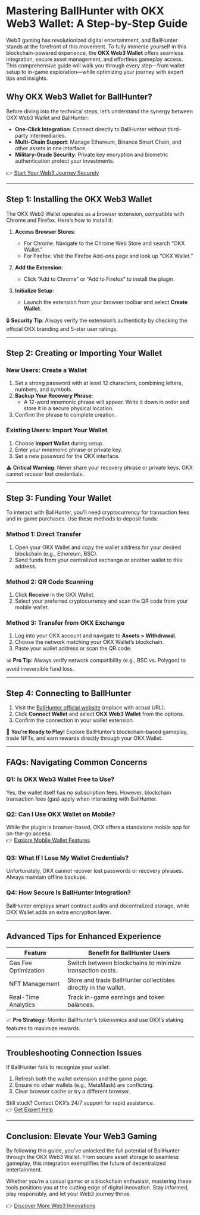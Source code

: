 # Mastering BallHunter with OKX Web3 Wallet: A Step-by-Step Guide  

Web3 gaming has revolutionized digital entertainment, and BallHunter stands at the forefront of this movement. To fully immerse yourself in this blockchain-powered experience, the **OKX Web3 Wallet** offers seamless integration, secure asset management, and effortless gameplay access. This comprehensive guide will walk you through every step—from wallet setup to in-game exploration—while optimizing your journey with expert tips and insights.  

## Why OKX Web3 Wallet for BallHunter?  

Before diving into the technical steps, let’s understand the synergy between OKX Web3 Wallet and BallHunter:  
- **One-Click Integration**: Connect directly to BallHunter without third-party intermediaries.  
- **Multi-Chain Support**: Manage Ethereum, Binance Smart Chain, and other assets in one interface.  
- **Military-Grade Security**: Private key encryption and biometric authentication protect your investments.  

👉 [Start Your Web3 Journey Securely](https://bit.ly/okx-bonus)  

---

## Step 1: Installing the OKX Web3 Wallet  

The OKX Web3 Wallet operates as a browser extension, compatible with Chrome and Firefox. Here’s how to install it:  

1. **Access Browser Stores**:  
   - For Chrome: Navigate to the Chrome Web Store and search “OKX Wallet.”  
   - For Firefox: Visit the Firefox Add-ons page and look up “OKX Wallet.”  

2. **Add the Extension**:  
   - Click “Add to Chrome” or “Add to Firefox” to install the plugin.  

3. **Initialize Setup**:  
   - Launch the extension from your browser toolbar and select **Create Wallet**.  

🔒 **Security Tip**: Always verify the extension’s authenticity by checking the official OKX branding and 5-star user ratings.  

---

## Step 2: Creating or Importing Your Wallet  

### New Users: Create a Wallet  
1. Set a strong password with at least 12 characters, combining letters, numbers, and symbols.  
2. **Backup Your Recovery Phrase**:  
   - A 12-word mnemonic phrase will appear. Write it down in order and store it in a secure physical location.  
3. Confirm the phrase to complete creation.  

### Existing Users: Import Your Wallet  
1. Choose **Import Wallet** during setup.  
2. Enter your mnemonic phrase or private key.  
3. Set a new password for the OKX interface.  

⚠️ **Critical Warning**: Never share your recovery phrase or private keys. OKX cannot recover lost credentials.  

---

## Step 3: Funding Your Wallet  

To interact with BallHunter, you’ll need cryptocurrency for transaction fees and in-game purchases. Use these methods to deposit funds:  

### Method 1: Direct Transfer  
1. Open your OKX Wallet and copy the wallet address for your desired blockchain (e.g., Ethereum, BSC).  
2. Send funds from your centralized exchange or another wallet to this address.  

### Method 2: QR Code Scanning  
1. Click **Receive** in the OKX Wallet.  
2. Select your preferred cryptocurrency and scan the QR code from your mobile wallet.  

### Method 3: Transfer from OKX Exchange  
1. Log into your OKX account and navigate to **Assets > Withdrawal**.  
2. Choose the network matching your OKX Wallet’s blockchain.  
3. Paste your wallet address or scan the QR code.  

📊 **Pro Tip**: Always verify network compatibility (e.g., BSC vs. Polygon) to avoid irreversible fund loss.  

---

## Step 4: Connecting to BallHunter  

1. Visit the [BallHunter official website](https://www.ballhunter.io/) (replace with actual URL).  
2. Click **Connect Wallet** and select **OKX Web3 Wallet** from the options.  
3. Confirm the connection in your wallet extension.  

🎉 **You’re Ready to Play!** Explore BallHunter’s blockchain-based gameplay, trade NFTs, and earn rewards directly through your OKX Wallet.  

---

## FAQs: Navigating Common Concerns  

### Q1: Is OKX Web3 Wallet Free to Use?  
Yes, the wallet itself has no subscription fees. However, blockchain transaction fees (gas) apply when interacting with BallHunter.  

### Q2: Can I Use OKX Wallet on Mobile?  
While the plugin is browser-based, OKX offers a standalone mobile app for on-the-go access.  
👉 [Explore Mobile Wallet Features](https://bit.ly/okx-bonus)  

### Q3: What If I Lose My Wallet Credentials?  
Unfortunately, OKX cannot recover lost passwords or recovery phrases. Always maintain offline backups.  

### Q4: How Secure Is BallHunter Integration?  
BallHunter employs smart contract audits and decentralized storage, while OKX Wallet adds an extra encryption layer.  

---

## Advanced Tips for Enhanced Experience  

| Feature                | Benefit for BallHunter Users                          |  
|------------------------|--------------------------------------------------------|  
| Gas Fee Optimization   | Switch between blockchains to minimize transaction costs. |  
| NFT Management         | Store and trade BallHunter collectibles directly in the wallet. |  
| Real-Time Analytics    | Track in-game earnings and token balances.             |  

📈 **Pro Strategy**: Monitor BallHunter’s tokenomics and use OKX’s staking features to maximize rewards.  

---

## Troubleshooting Connection Issues  

If BallHunter fails to recognize your wallet:  
1. Refresh both the wallet extension and the game page.  
2. Ensure no other wallets (e.g., MetaMask) are conflicting.  
3. Clear browser cache or try a different browser.  

Still stuck? Contact OKX’s 24/7 support for rapid assistance.  
👉 [Get Expert Help](https://bit.ly/okx-bonus)  

---

## Conclusion: Elevate Your Web3 Gaming  

By following this guide, you’ve unlocked the full potential of BallHunter through the OKX Web3 Wallet. From secure asset storage to seamless gameplay, this integration exemplifies the future of decentralized entertainment.  

Whether you’re a casual gamer or a blockchain enthusiast, mastering these tools positions you at the cutting edge of digital innovation. Stay informed, play responsibly, and let your Web3 journey thrive.  

👉 [Discover More Web3 Innovations](https://bit.ly/okx-bonus)